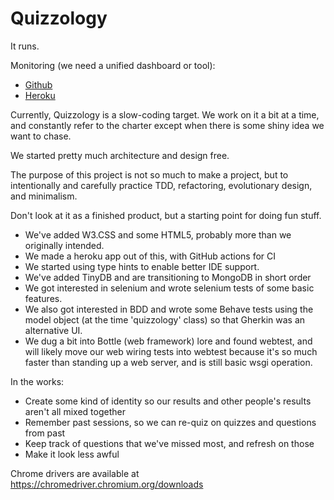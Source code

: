 # Quizzology

It runs.

Monitoring (we need a unified dashboard or tool): 
* [Github](https://github.com/tottinge/quizzer/actions )
* [Heroku](https://dashboard.heroku.com/apps/sample-fun-with-programming/activity)


Currently, Quizzology is a slow-coding target. We work on it a bit at a time, and constantly refer to the
charter except when there is some shiny idea we want to chase.

We started pretty much architecture and design free. 

The purpose of this project is not so much to make a project, but to intentionally and carefully practice TDD,
refactoring, evolutionary design, and minimalism.

Don't look at it as a finished product, but a starting point for doing fun stuff.
* We've added W3.CSS and some HTML5, probably more than we originally intended.
* We made a heroku app out of this, with GitHub actions for CI
* We started using type hints to enable better IDE support.
* We've added TinyDB and are transitioning to MongoDB in short order
* We got interested in selenium and wrote selenium tests of some basic features.
* We also got interested in BDD and wrote some Behave tests using the model object 
(at the time 'quizzology' class) so that Gherkin was an alternative UI.
* We dug a bit into Bottle (web framework) lore and found webtest, and will likely move
  our web wiring tests into webtest because it's so much faster than standing up a web server,
  and is still basic wsgi operation.

In the works:
* Create some kind of identity so our results and other people's results aren't all mixed together
* Remember past sessions, so we can re-quiz on quizzes and questions from past
* Keep track of questions that we've missed most, and refresh on those
* Make it look less awful


Chrome drivers are available at https://chromedriver.chromium.org/downloads 


